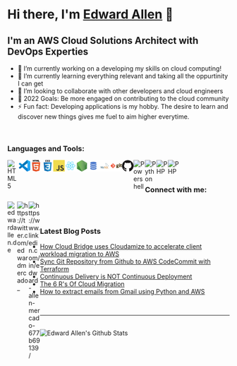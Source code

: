 # Hi there, I'm [Edward Allen](https://d1pfojvfwafxuo.cloudfront.net/) 👋

## I'm an AWS Cloud Solutions Architect with DevOps Experties
- 🔭 I’m currently working on a developing my skills on cloud computing!
- 🌱 I’m currently learning everything relevant and taking all the oppurtinity I can get
- 👯 I’m looking to collaborate with other developers and cloud engineers
- 🥅 2022 Goals: Be more engaged on contributing to the cloud community
- ⚡ Fun fact: Developing applications is my hobby. The desire to learn and discover new things gives me fuel to aim higher everytime.

<br />

### Languages and Tools:

<img align="left" alt="HTML5" width="26px" src="https://img.icons8.com/color/48/000000/amazon-web-services.png" />
<img align="left" alt="Visual Studio Code" width="26px" src="https://raw.githubusercontent.com/github/explore/80688e429a7d4ef2fca1e82350fe8e3517d3494d/topics/visual-studio-code/visual-studio-code.png" />
<img align="left" alt="HTML5" width="26px" src="https://raw.githubusercontent.com/github/explore/80688e429a7d4ef2fca1e82350fe8e3517d3494d/topics/html/html.png" />
<img align="left" alt="CSS3" width="26px" src="https://raw.githubusercontent.com/github/explore/80688e429a7d4ef2fca1e82350fe8e3517d3494d/topics/css/css.png" />
<img align="left" alt="JavaScript" width="26px" src="https://raw.githubusercontent.com/github/explore/80688e429a7d4ef2fca1e82350fe8e3517d3494d/topics/javascript/javascript.png" />
<img align="left" alt="React" width="26px" src="https://raw.githubusercontent.com/github/explore/80688e429a7d4ef2fca1e82350fe8e3517d3494d/topics/react/react.png" />
<img align="left" alt="Node.js" width="26px" src="https://raw.githubusercontent.com/github/explore/80688e429a7d4ef2fca1e82350fe8e3517d3494d/topics/nodejs/nodejs.png" />
<img align="left" alt="SQL" width="26px" src="https://raw.githubusercontent.com/github/explore/80688e429a7d4ef2fca1e82350fe8e3517d3494d/topics/sql/sql.png" />
<img align="left" alt="MySQL" width="26px" src="https://raw.githubusercontent.com/github/explore/80688e429a7d4ef2fca1e82350fe8e3517d3494d/topics/mysql/mysql.png" />
<img align="left" alt="Git" width="26px" src="https://raw.githubusercontent.com/github/explore/80688e429a7d4ef2fca1e82350fe8e3517d3494d/topics/git/git.png" />
<img align="left" alt="GitHub" width="26px" src="https://raw.githubusercontent.com/github/explore/78df643247d429f6cc873026c0622819ad797942/topics/github/github.png" />
<img align="left" alt="Powershell" width="26px" src="https://img.icons8.com/color/48/000000/powershell.png" />
<img align="left" alt="Python" width="26px" src="https://img.icons8.com/color/48/000000/python.png" />
<img align="left" alt="PHP" width="26px" src="https://img.icons8.com/officel/48/000000/php-logo.png" />
<img align="left" alt="PHP" width="26px" src="https://img.icons8.com/color/48/000000/java-coffee-cup-logo.png" />

<br />
<br />

### Connect with me:

[<img align="left" alt="edwardallen.de" width="22px" src="https://img.icons8.com/fluent/48/000000/domain.png" />][website]
[<img align="left" alt="https://twitter.com/edwardmercado_" width="26px" src="https://img.icons8.com/color/48/000000/twitter.png" />][twitter]
[<img align="left" alt="https://www.linkedin.com/in/edward-allen-mercado-677b69139/" width="26px" src="https://img.icons8.com/color/48/000000/linkedin-2.png" />][linkedin]

<br />
<br />

### Latest Blog Posts
<!-- BLOG-POST-LIST:START -->
- [How Cloud Bridge uses Cloudamize to accelerate client workload migration to AWS](https://dev.to/aws-builders/how-cloud-bridge-uses-cloudamize-to-accelerate-client-workload-migration-to-aws-j6b)
- [Sync Git Repository from Github to AWS CodeCommit with Terraform](https://dev.to/aws-builders/sync-git-repository-from-github-to-aws-codecommit-with-terraform-4iap)
- [Continuous Delivery is NOT Continuous Deployment](https://dev.to/aws-builders/continuous-delivery-is-not-continuous-deployment-2kke)
- [The 6 R&#39;s Of Cloud Migration](https://dev.to/awscommunity-asean/the-6-r-s-of-cloud-migration-2p17)
- [How to extract emails from Gmail using Python and AWS](https://dev.to/edwardmercado/how-to-extract-emails-from-gmail-using-python-and-aws-2hp9)
<!-- BLOG-POST-LIST:END -->

<br />

---


<br />


<img align="left" alt="Edward Allen's Github Stats" src="https://github-readme-stats.vercel.app/api?username=edwardmercado&show_icons=true&hide_border=true" />

[website]: https://d1pfojvfwafxuo.cloudfront.net/
[twitter]: https://twitter.com/edwardmercado_
[linkedin]: https://www.linkedin.com/in/edward-allen-mercado-677b69139/
